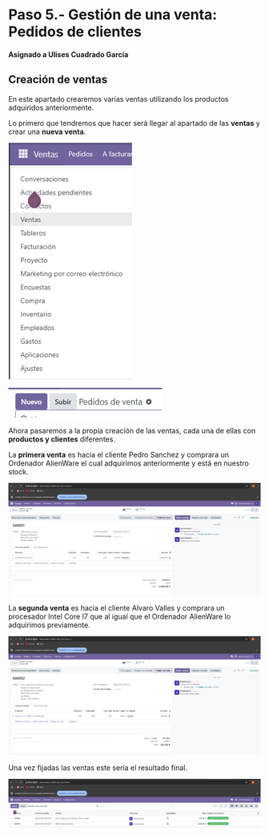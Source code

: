 # Paso 5.- Gestión de una venta: Pedidos de clientes

#### Asignado a Ulises Cuadrado García

## Creación de ventas

En este apartado crearemos varias ventas utilizando los productos adquiridos anteriormente.

Lo primero que tendremos que hacer será llegar al apartado de las **ventas** y crear una **nueva venta**.

![](./IMGUlises/menuv.png)

![](./IMGUlises/crearv.png)

Ahora pasaremos a la propia creación de las ventas, cada una de ellas con **productos y clientes** diferentes.

La **primera venta** es hacia el cliente Pedro Sanchez y comprara un Ordenador AlienWare el cual adquirimos anteriormente y está en nuestro stock.

![](./IMGUlises/venta1.png)

La **segunda venta** es hacia el cliente Alvaro Valles y comprara un procesador Intel Core I7 que al igual que el Ordenador AlienWare lo adquirimos previamente.

![](./IMGUlises/venta2.png)

Una vez fijadas las ventas este sería el resultado final.

![](./IMGUlises/resv.png)
